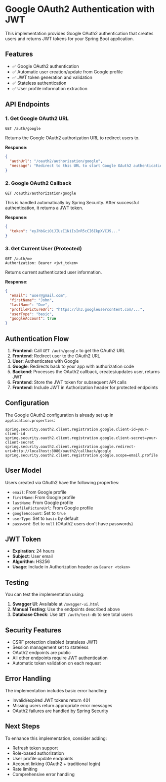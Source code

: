 # Google OAuth2 Authentication with JWT

This implementation provides Google OAuth2 authentication that creates users and returns JWT tokens for your Spring Boot application.

## Features

- ✅ Google OAuth2 authentication
- ✅ Automatic user creation/update from Google profile
- ✅ JWT token generation and validation
- ✅ Stateless authentication
- ✅ User profile information extraction

## API Endpoints

### 1. Get Google OAuth2 URL
```
GET /auth/google
```
Returns the Google OAuth2 authorization URL to redirect users to.

**Response:**
```json
{
  "authUrl": "/oauth2/authorization/google",
  "message": "Redirect to this URL to start Google OAuth2 authentication"
}
```

### 2. Google OAuth2 Callback
```
GET /oauth2/authorization/google
```
This is handled automatically by Spring Security. After successful authentication, it returns a JWT token.

**Response:**
```json
{
  "token": "eyJhbGciOiJIUzI1NiIsInR5cCI6IkpXVCJ9..."
}
```

### 3. Get Current User (Protected)
```
GET /auth/me
Authorization: Bearer <jwt_token>
```
Returns current authenticated user information.

**Response:**
```json
{
  "email": "user@gmail.com",
  "firstName": "John",
  "lastName": "Doe",
  "profilePictureUrl": "https://lh3.googleusercontent.com/...",
  "userType": "basic",
  "googleAccount": true
}
```

## Authentication Flow

1. **Frontend**: Call `GET /auth/google` to get the OAuth2 URL
2. **Frontend**: Redirect user to the OAuth2 URL
3. **User**: Authenticates with Google
4. **Google**: Redirects back to your app with authorization code
5. **Backend**: Processes the OAuth2 callback, creates/updates user, returns JWT
6. **Frontend**: Store the JWT token for subsequent API calls
7. **Frontend**: Include JWT in Authorization header for protected endpoints

## Configuration

The Google OAuth2 configuration is already set up in `application.properties`:

```properties
spring.security.oauth2.client.registration.google.client-id=your-client-id
spring.security.oauth2.client.registration.google.client-secret=your-client-secret
spring.security.oauth2.client.registration.google.redirect-uri=http://localhost:8080/oauth2/callback/google
spring.security.oauth2.client.registration.google.scope=email,profile
```

## User Model

Users created via OAuth2 have the following properties:
- `email`: From Google profile
- `firstName`: From Google profile
- `lastName`: From Google profile  
- `profilePictureUrl`: From Google profile
- `googleAccount`: Set to `true`
- `userType`: Set to `basic` by default
- `password`: Set to `null` (OAuth2 users don't have passwords)

## JWT Token

- **Expiration**: 24 hours
- **Subject**: User email
- **Algorithm**: HS256
- **Usage**: Include in Authorization header as `Bearer <token>`

## Testing

You can test the implementation using:

1. **Swagger UI**: Available at `/swagger-ui.html`
2. **Manual Testing**: Use the endpoints described above
3. **Database Check**: Use `GET /auth/test-db` to see total users

## Security Features

- CSRF protection disabled (stateless JWT)
- Session management set to stateless
- OAuth2 endpoints are public
- All other endpoints require JWT authentication
- Automatic token validation on each request

## Error Handling

The implementation includes basic error handling:
- Invalid/expired JWT tokens return 401
- Missing users return appropriate error messages
- OAuth2 failures are handled by Spring Security

## Next Steps

To enhance this implementation, consider adding:
- Refresh token support
- Role-based authorization
- User profile update endpoints
- Account linking (OAuth2 + traditional login)
- Rate limiting
- Comprehensive error handling 